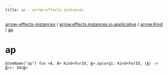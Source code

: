 ```yaml
---
title: ap - arrow-effects-instances
---
```


[arrow-effects-instances](../../index.html) / [arrow.effects.instances.io.applicative](../index.html) / [arrow.Kind](index.html) / [ap](./ap.html)

# ap

`@JvmName("ap") fun <A, B> Kind<ForIO, `[`A`](ap.html#A)`>.ap(arg1: Kind<ForIO, (`[`A`](ap.html#A)`) -> `[`B`](ap.html#B)`>): IO<`[`B`](ap.html#B)`>`